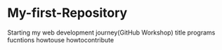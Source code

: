 # My-first-Repository
Starting my web development journey(GitHub Workshop)
title
programs
fucntions
howtouse
howtocontribute
